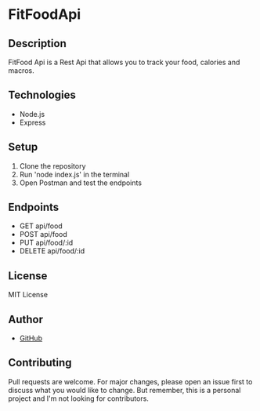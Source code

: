 # FitFoodApi

## Description
FitFood Api is a Rest Api that allows you to track your food, calories and macros. 

## Technologies
- Node.js
- Express

## Setup
1. Clone the repository
2. Run 'node index.js' in the terminal
3. Open Postman and test the endpoints

## Endpoints
- GET api/food
- POST api/food
- PUT api/food/:id
- DELETE api/food/:id

## License
MIT License

## Author
- [GitHub](https://github.com/louire)

## Contributing
Pull requests are welcome. For major changes, please open an issue first to discuss what you would like to change. But remember, this is a personal project and I'm not looking for contributors.